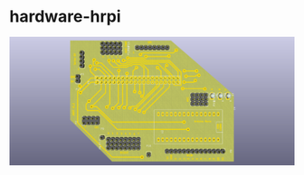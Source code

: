 # hardware-hrpi
![top view](https://raw.githubusercontent.com/VladimirP1/hardware-hrpi/master/top.png "HRPI top view")

